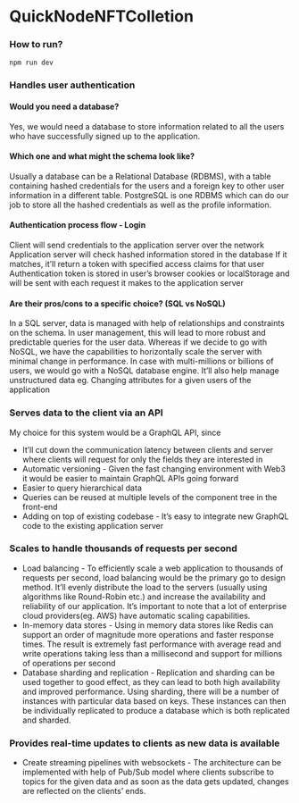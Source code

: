 # QuickNodeNFTColletion

### How to run?

`npm run dev`


### Handles user authentication

#### Would you need a database?
Yes, we would need a database to store information related to all the users who have successfully signed up to the application. 
#### Which one and what might the schema look like?
Usually a database can be a Relational Database (RDBMS), with a table containing hashed credentials for the users and a foreign key to other user information in a different table. PostgreSQL is one RDBMS which can do our job to store all the hashed credentials as well as the profile information.

#### Authentication process flow - Login
Client will send credentials to the application server over the network
Application server will check hashed information stored in the database
If it matches, it’ll return a token with specified access claims for that user
Authentication token is stored in user’s browser cookies or localStorage and will be sent with each request it makes to the application server

#### Are their pros/cons to a specific choice? (SQL vs NoSQL)
In a SQL server, data is managed with help of relationships and constraints on the schema. In user management, this will lead to more robust and predictable queries for the user data. 
Whereas if we decide to go with NoSQL, we have the capabilities to horizontally scale the server with minimal change in performance. In case with multi-millions or billions of users, we would go with a NoSQL database engine. It’ll also help manage unstructured data eg. Changing attributes for a given users of the application

### Serves data to the client via an API
My choice for this system would be a GraphQL API, since 
* It’ll cut down the communication latency between clients and server where clients will request for only the fields they are interested in
* Automatic versioning - Given the fast changing environment with Web3 it would be easier to maintain GraphQL APIs going forward
* Easier to query hierarchical data
* Queries can be reused at multiple levels of the component tree in the front-end
* Adding on top of existing codebase - It’s easy to integrate new GraphQL code to the existing application server


### Scales to handle thousands of requests per second
* Load balancing - To efficiently scale a web application to thousands of requests per second, load balancing would be the primary go to design method. It’ll evenly distribute the load to the servers (usually using algorithms like Round-Robin etc.) and increase the availability and reliability of our application. It’s important to note that a lot of enterprise cloud providers(eg. AWS) have automatic scaling capabilities.
* In-memory data stores - Using in memory data stores like Redis can support an order of magnitude more operations and faster response times. The result is extremely fast performance with average read and write operations taking less than a millisecond and support for millions of operations per second
* Database sharding and replication - Replication and sharding can be used together to good effect, as they can lead to both high availability and improved performance. Using sharding, there will be a number of instances with particular data based on keys. These instances can then be individually replicated to produce a database which is both replicated and sharded.


### Provides real-time updates to clients as new data is available
* Create streaming pipelines with websockets - The architecture can be implemented with help of Pub/Sub model where clients subscribe to topics for the given data and as soon as the data gets updated, changes are reflected on the clients’ ends.

